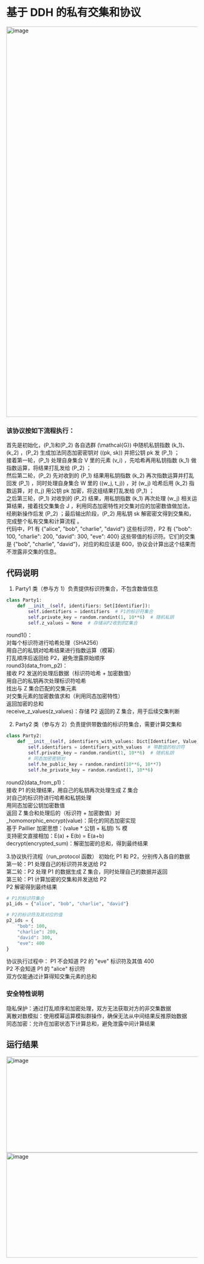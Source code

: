 # 基于 DDH 的私有交集和协议

<img width="1281" height="1025" alt="image" src="https://github.com/user-attachments/assets/fc4cd5af-b43b-4acd-a154-cced621309c7" />

### 该协议按如下流程执行：
首先是初始化，\(P_1\)和\(P_2\) 各自选群 \(\mathcal{G}\) 中随机私钥指数 \(k_1\)、\(k_2\) ，\(P_2\) 生成加法同态加密密钥对 \((pk, sk)\) 并把公钥 pk 发 \(P_1\) ；  
接着第一轮，\(P_1\) 处理自身集合 V 里的元素 \(v_i\) ，先哈希再用私钥指数 \(k_1\) 做指数运算，将结果打乱发给 \(P_2\) ；  
然后第二轮，\(P_2\) 先对收到的 \(P_1\) 结果用私钥指数 \(k_2\) 再次指数运算并打乱回发 \(P_1\) ，同时处理自身集合 W 里的 \((w_j, t_j)\) ，对 \(w_j\) 哈希后用 \(k_2\) 指数运算，对 \(t_j\) 用公钥 pk 加密，将这组结果打乱发给 \(P_1\) ；  
之后第三轮，\(P_1\) 对收到的 \(P_2\) 结果，用私钥指数 \(k_1\) 再次处理 \(w_j\) 相关运算结果，接着找交集集合 J ，利用同态加密特性对交集对应的加密数值做加法，经刷新操作后发 \(P_2\) ；最后输出阶段，\(P_2\) 用私钥 sk 解密密文得到交集和，完成整个私有交集和计算流程 。  
代码中，P1 有 {"alice", "bob", "charlie", "david"} 这些标识符，P2 有 {"bob": 100, "charlie": 200, "david": 300, "eve": 400} 这些带值的标识符。它们的交集是 {"bob", "charlie", "david"}，对应的和应该是 600，协议会计算出这个结果而不泄露非交集的信息。  

## 代码说明
1. Party1 类（参与方 1）负责提供标识符集合，不包含数值信息
```python
class Party1:
    def __init__(self, identifiers: Set[Identifier]):
        self.identifiers = identifiers  # P1的标识符集合
        self.private_key = random.randint(1, 10**6)  # 随机私钥
        self.z_values = None  # 存储从P2收到的Z集合
```
round1()：  
对每个标识符进行哈希处理（SHA256）  
用自己的私钥对哈希结果进行指数运算（模幂）  
打乱顺序后返回给 P2，避免泄露原始顺序  
round3(data_from_p2)：  
接收 P2 发送的处理后数据（标识符哈希 + 加密数值）  
用自己的私钥再次处理标识符哈希  
找出与 Z 集合匹配的交集元素  
对交集元素的加密数值求和（利用同态加密特性）  
返回加密的总和  
receive_z_values(z_values)：存储 P2 返回的 Z 集合，用于后续交集判断  

2. Party2 类（参与方 2）负责提供带数值的标识符集合，需要计算交集和 
```python
class Party2:
    def __init__(self, identifiers_with_values: Dict[Identifier, Value]):
        self.identifiers = identifiers_with_values  # 带数值的标识符
        self.private_key = random.randint(1, 10**6)  # 随机私钥
        # 同态加密密钥对
        self.he_public_key = random.randint(10**6, 10**7)
        self.he_private_key = random.randint(1, 10**6)
```
round2(data_from_p1)：  
接收 P1 的处理结果，用自己的私钥再次处理生成 Z 集合  
对自己的标识符进行哈希和私钥处理  
用同态加密公钥加密数值  
返回 Z 集合和处理后的（标识符 + 加密数值）对  
_homomorphic_encrypt(value)：简化的同态加密实现  
基于 Paillier 加密思想：(value * 公钥 + 私钥) % 模  
支持密文直接相加：E(a) + E(b) = E(a+b)  
decrypt(encrypted_sum)：解密加密的总和，得到最终结果  

3.协议执行流程（run_protocol 函数）
初始化 P1 和 P2，分别传入各自的数据  
第一轮：P1 处理自己的标识符并发送给 P2  
第二轮：P2 处理 P1 的数据生成 Z 集合，同时处理自己的数据并返回  
第三轮：P1 计算加密的交集和并发送给 P2  
P2 解密得到最终结果  
```python
# P1的标识符集合
p1_ids = {"alice", "bob", "charlie", "david"}

# P2的标识符及其对应的值
p2_ids = {
    "bob": 100,
    "charlie": 200,
    "david": 300,
    "eve": 400
}
```
协议执行过程中：
P1 不会知道 P2 的 "eve" 标识符及其值 400  
P2 不会知道 P1 的 "alice" 标识符  
双方仅能通过计算得知交集元素的总和  

### 安全特性说明
隐私保护：通过打乱顺序和加密处理，双方无法获取对方的非交集数据  
离散对数模拟：使用模幂运算模拟群操作，确保无法从中间结果反推原始数据  
同态加密：允许在加密状态下计算总和，避免泄露中间计算结果  
   

## 运行结果
<img width="1079" height="252" alt="image" src="https://github.com/user-attachments/assets/d7f0167d-a8c8-4e42-9cbf-3bcbde668003" />

<img width="1132" height="276" alt="image" src="https://github.com/user-attachments/assets/c881d8af-1712-4b2b-8196-ec60d3291f98" />



